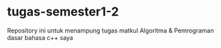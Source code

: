 # tugas-semester1-2
Repository ini untuk menampung tugas matkul Algoritma &amp; Pemrograman dasar bahasa c++ saya
